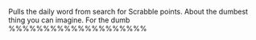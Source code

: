 Pulls the daily word from search for Scrabble points. About the dumbest thing you can imagine. For the dumb %%%%%%%%%%%%%%%%%%%%
